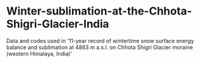 # Winter-sublimation-at-the-Chhota-Shigri-Glacier-India
Data and codes used in '11-year record of wintertime snow surface energy balance and sublimation at 4863 m a.s.l. on Chhota Shigri Glacier moraine (western Himalaya, India)'
